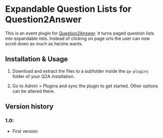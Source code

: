 
Expandable Question Lists for Question2Answer
=================================================

This is an event plugin for [Question2Answer](http://www.question2answer.org). It turns paged question lists into expandable lists. Instead of clicking on page urls the user can now scroll down as much as he/she wants.


Installation & Usage
-------------------------------------------------

1. Download and extract the files to a subfolder inside the `qa-plugins` folder of your Q2A installation.

2. Go to Admin > Plugins and sync the plugin to get started. Other options can be altered there.


Version history
-------------------------------------------------

### 1.0:

- First version